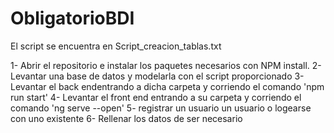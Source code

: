 # ObligatorioBDI

El script se encuentra en Script_creacion_tablas.txt

1- Abrir el repositorio e instalar los paquetes necesarios con NPM install.
2- Levantar una base de datos y modelarla con el script proporcionado
3- Levantar el back endentrando a dicha carpeta y corriendo el comando 'npm run start'
4- Levantar el front end entrando a su carpeta y corriendo el comando 'ng serve --open'
5- registrar un usuario un usuario o logearse con uno existente
6- Rellenar los datos de ser necesario





